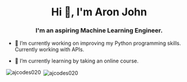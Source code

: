 

<h1 align="center">Hi 👋, I'm Aron John</h1>
<h3 align="center">I'm an aspiring Machine Learning Engineer.</h3>

- 🔭 I’m currently working on improving my Python programming skills. Currently working with APIs.

- 🌱 I’m currently learning by taking an online course.

<p><img align="left" src="https://github-readme-stats.vercel.app/api/top-langs?username=ajcodes020&show_icons=true&locale=en&layout=compact" alt="ajcodes020" /></p>

<p>&nbsp;<img align="center" src="https://github-readme-stats.vercel.app/api?username=ajcodes020&show_icons=true&locale=en" alt="ajcodes020" /></p>


<!--
**ajcodes020/ajcodes020** is a ✨ _special_ ✨ repository because its `README.md` (this file) appears on your GitHub profile.

### Hi there 👋 I'm Aron John

- 👯 I’m looking to collaborate on a project related to machine learning in the near future.

- 👨‍💻 All of my projects are available at https://ajcodes020.github.io/

Here are some ideas to get you started:

- 🔭 I’m currently working on ...
- 🌱 I’m currently learning ...
- 👯 I’m looking to collaborate on ...
- 🤔 I’m looking for help with ...
- 💬 Ask me about ...
- 📫 How to reach me: ...
- 😄 Pronouns: ...
- ⚡ Fun fact: ...
-->
